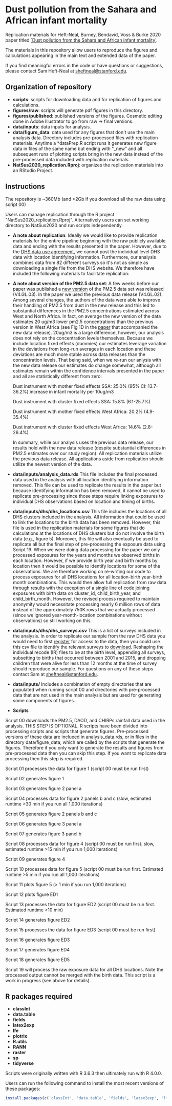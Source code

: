 # Dust pollution from the Sahara and African infant mortality


Replication materials for Heft-Neal, Burney, Bendavid, Voss & Burke 2020 paper titled [`Dust pollution from the Sahara and African infant mortality'](https://www.nature.com/articles/s41893-020-0562-1).

The materials in this repository allow users to reproduce the figures and calculations appearing in the main text and extended data of the paper.

If you find meaningful errors in the code or have questions or suggestions, please contact Sam Heft-Neal at sheftneal@stanford.edu.

## Organization of repository

* **scripts**: scripts for downloading data and for replication of figures and calculations.
* **figures/raw**: scripts will generate pdf figures in this directory.
* **figures/published**: published versions of the figures. Cosmetic editing done in Adobe Illustrator to go from raw -> final versions.
* **data/inputs**: data inputs for analysis.
* **data/figure_data**: data used for any figures that don't use the main analysis data. Directory includes pre-processed files with replication materials. Anytime a *dataPrep.R script runs it generates new figure data in files of the same name but ending with "_new" and all subsequent runs of plotting scripts bring in the new data instead of the pre-processed data included with replication materials.
* **NatSus2020_replication.Rproj**: organizes the replication materials into an RStudio Project.

## Instructions
The repository is ~360Mb (and >2Gb if you download all the raw data using script 00)

Users can manage replication through the R project "NatSus2020_replication.Rproj". Alternatively users can set working directory to NatSus2020 and run scripts independently.

* **A note about replication**: Ideally we would like to provide replication materials for the entire pipeline beginning with the raw publicly available data and ending with the results presented in the paper. However, due to the [DHS data use agreement](https://dhsprogram.com/data/Terms-of-Use.cfm), we cannot post the individual level DHS data with location identifying information. Furthermore, our analysis combines data from 82 different surveys so it's not as simple as downloading a single file from the DHS website. We therefore have included the following materials to facilitate replication:

* **A note about version of the PM2.5 data set**: A few weeks before our paper was published a [new version](http://fizz.phys.dal.ca/~atmos/martin/?page_id=140#V4.GL.03) of the PM2.5 data set was released (V4.GL.03). In the paper we used the previous data release (V4.GL.02). Among several changes, the authors of the data were able to improve their handling of PM2.5 from dust in the new release and this led to substantial differences in the PM2.5 concentrations estimated across West and North Africa. In fact, on average the new version of the data estimates 20 ug/m3 lower pm2.5 concentrations than the previous version in West Africa (see Fig 1D in the [paper](https://pubs.acs.org/doi/full/10.1021/acs.est.0c01764) that accompanied the new data release). 20ug/m3 is a large difference, however, our analysis does not rely on the concentration levels themselves. Because we include location fixed effects (dummies) our estimates leverage variation in the deviations from long-run averages in each location and these deviations are much more stable across data releases than the concentration levels. That being said, when we re-run our anlysis with the new data release our estimates do change somewhat, although  all estimates remain within the confidence intervals presented in the paper and all are statistically different from zero:

    Dust instrument with mother fixed effects SSA: 25.0% (95% CI: 13.7-36.2%) increase in infant mortality per 10ug/m3 

    Dust instrument with cluster fixed effects SSA: 15.8% (6.1-25.7%)

    Dust instrument with mother fixed effects West Africa: 20.2% (4.9-35.4%) 

    Dust instrument with cluster fixed effects West Africa: 14.6% (2.8-26.4%)

    In summary, while our analysis uses the previous data release, our results hold with the new data release (despite substantial differences in PM2.5 estimates over our study region). All replication materials utilize the previous data release. All applications aside from replication should utilize the newest version of the data.


* **data/inputs/analysis_data.rds** This file includes the final processed data used in the analysis with all location identifying information removed. This file can be used to replicate the results in the paper but because identifying information has been removed, it cannot be used to replicate pre-processing since those steps require linking exposures to individual DHS observations based on location and timing of births.

* **data/inputs/dhs/dhs_locations.csv** This file includes the locations of all DHS clusters included in the analysis. All information that could be used to link the locations to the birth data has been removed. However, this file is used in the replication materials for some figures that do calculations at the locations of DHS clusters but do not involve the birth data (e.g., figure 5). Moreover, this file will also eventually be used to replicate all but the final step of pre-processing the exposure data using Script 19. When we were doing data processing for the paper we only processed exposures for the years and months we observed births in each location. However, if we provide birth year and birth months by location then it would be possible to identify locations for some of the observations. We are therefore working on re-writing our code to process exposures for all DHS locations for all location-birth year-birth month combinations. This would then allow full replication from raw data through results with the exception of a single line of code joining exposures with birth data on cluster_id, child_birth_year, and child_birth_month. However, the revised process required to maintain anonymity would necessitate processing nearly 6 million rows of data instead of the approximately 750K rows that we actually processed (since we ignored year-month-location combinations without observations) so still working on this.

* **data/inputs/dhs/dhs_surveys.csv** This is a list of surveys included in the analysis. In order to replicate our sample from the raw DHS data you would need to first [register](https://dhsprogram.com/data/new-user-registration.cfm) for access to the data, then you could use this csv file to identify the relevant surveys to [download](https://dhsprogram.com/data/available-datasets.cfm). Reshaping the individual recode (IR) files to be at the birth level, appending all surveys, subsetting to births that occurred between 2001 and 2015, and dropping children that were alive for less than 12 months at the time of survey should reproduce our sample. For questions on any of these steps contact Sam at sheftneal@stanford.edu.

* **data/inputs/** Includes a combination of empty directories that are populated when running script 00 and directories with pre-processed data that are not used in the main analysis but are used for generating some components of figures.

* **Scripts**

Script 00 downloads the PM2.5, DAOD, and CHIRPs rainfall data used in the analysis. THIS STEP IS OPTIONAL. R scripts have been divided into processing scripts and scripts that generate figures. Pre-processed versions of these data are inclueed in analysis_data.rds, or in files in the directory data/figure_data, which are called by the scripts that generate the figures. Therefore if you only want to generate the results and figures from pre-processed data then you can skip this step. If you want to replicate data processing then this step is required.

Script 01 processes the data for figure 1 (script 00 must be run first)

Script 02 generates figure 1

Script 03 generates figure 2 panel a

Script 04 processes data for figure 2 panels b and c (slow, estimated runtime >30 min if you run all 1,000 iterations)

Script 05 generates figure 2 panels b and c 

Script 06 generates figure 3 panel a

Script 07 generates figure 3 panel b

Script 08 processes data for figure 4 (script 00 must be run first. slow, estimated runtime >15 min if you run 1,000 iterations)

Script 09 generates figure 4

Script 10 processes data for figure 5 (script 00 must be run first. Estimated runtime >5 min if you run all 1,000 iterations)

Script 11 plots figure 5 (> 1 min if you run 1,000 iterations)

Script 12 plots figure ED1

Script 13 processes the data for figure ED2 (script 00 must be run first. Estimated runtime >10 min)

Script 14 generates figure ED2

Script 15 processes the data for figure ED3 (script 00 must be run first)

Script 16 generates figure ED3

Script 17 generates figure ED4

Script 18 generates figure ED5

Script 19 will process the raw exposure data for all DHS locations. Note the processed output cannot be merged with the birth data. This script is a work in progress (see above for details).



## R packages required
* **classInt**
* **data.table**
* **fields**
* **latex2exp**
* **lfe**
* **plotrix**
* **R.utils**
* **RANN**
* **raster**
* **sp**
* **tidyverse**

Scripts were originally written with R 3.6.3 then ultimately run with R 4.0.0.

Users can run the following command to install the most recent versions of these packages:

```R
install.packages(c('classInt', 'data.table', 'fields', 'latex2exp', 'lfe', 'plotrix', 'R.utils', 'RANN', 'raster', 'sp', 'tidyverse'), dependencies = T)
```
